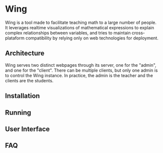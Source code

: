 # Wing
Wing is a tool made to facilitate teaching math to a large number of people.
It leverages realtime visualizations of mathematical expressions to explain complex
relationships between variables, and tries to maintain cross-plataform compatibility
by relying only on web technologies for deployment.

## Architecture
Wing serves two distinct webpages through its server, one for the "admin",
and one for the "client". There can be multiple clients, but only one admin is to
control the Wing instance.
In practice, the admin is the teacher and the clients are the students.

## Installation
## Running
## User Interface
## FAQ
